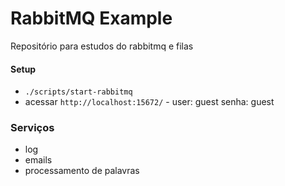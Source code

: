 # RabbitMQ Example

Repositório para estudos do rabbitmq e filas

#### Setup

* `./scripts/start-rabbitmq`
* acessar `http://localhost:15672/` - user: guest senha: guest

### Serviços

* log
* emails
* processamento de palavras
